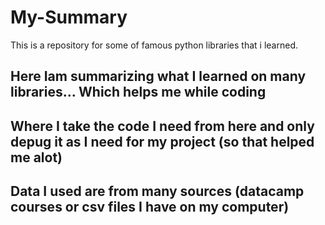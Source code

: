 # My-Summary
This is a repository for some of famous python libraries that i learned.

## Here Iam summarizing what I learned on many libraries... Which helps me while coding
## Where I take the code I need from here and only depug it as I need for my project (so that helped me alot)
## Data I used are from many sources (datacamp courses or csv files I have on my computer)
